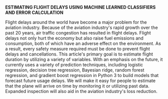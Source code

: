 **ESTIMATING FLIGHT DELAYS USING MACHINE LEARNED CLASSIFIERS AND ERROR CALCULATION**


Flight delays around the world have become a major problem for the aviation industry. Because of the aviation industry's rapid growth over the past 20 years, air traffic congestion has resulted in flight delays. Flight delays not only hurt the economy but also raise fuel emissions and consumption, both of which have an adverse effect on the environment. As a result, every safety measure required must be done to prevent flight delays and cancellations. This article's primary goal is to estimate flight duration by utilizing a variety of variables. With an emphasis on the future, it currently uses a variety of prediction techniques, including logistic regression, decision tree regression, Bayesian ridge, random forest regression, and gradient boost regression in Python 3 to build models that forecast future usage delays. We will make it easy for people to estimate that the plane will arrive on time by monitoring it or utilizing past data. Expanded inspection will also aid in the aviation industry's loss reduction.
